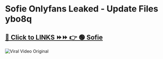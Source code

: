 
 # Sofie Onlyfans Leaked - Update Files ybo8q

## <h2><a href="https://clipsfans.com/Sofie&ref=git">🔗 Click to LINKS ⏩⏩ 👉 🟢 Sofie </a></h2>

<a href="https://clipsfans.com/Sofie&ref=git" rel="nofollow" data-target="animated-image.originalLink"><img src="https://i.ibb.co.com/xMMVF88/686577567.gif" alt="Viral Video Original" style="max-width: 100%; display: inline-block;" data-target="animated-image.originalImage"></a>

